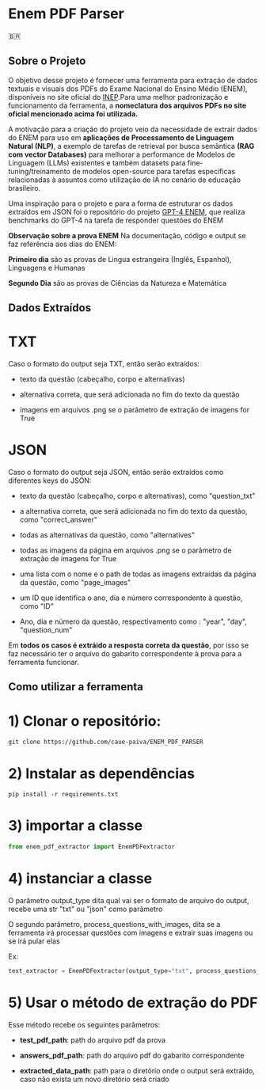 # Enem PDF Parser

:brazil:

## Sobre o Projeto

O objetivo desse projeto é fornecer uma ferramenta para extração de dados textuais e visuais dos PDFs do Exame Nacional do Ensino Médio (ENEM), disponíveis no site oficial do [INEP](https://www.gov.br/inep/pt-br/areas-de-atuacao/avaliacao-e-exames-educacionais/enem/provas-e-gabaritos).Para uma melhor padronização e funcionamento da ferramenta, a **nomeclatura dos arquivos PDFs no site oficial mencionado acima foi utilizada.**

A motivação para a criação do projeto veio da necessidade de extrair dados do ENEM para uso em **aplicações de Processamento de Linguagem Natural (NLP)**, a exemplo de tarefas de retrieval por busca semântica **(RAG com vector Databases)** para melhorar a performance de Modelos de Linguagem (LLMs) existentes e também datasets para fine-tuning/treinamento de modelos open-source para tarefas específicas relacionadas à assuntos como utilização de IA no cenário de educação brasileiro.

Uma inspiração para o projeto e para a forma de estruturar os dados extraídos em JSON foi o repositório do projeto [GPT-4 ENEM](https://github.com/piresramon/gpt-4-enem?tab=readme-ov-file), que realiza benchmarks do GPT-4 na tarefa de responder questões do ENEM

**Observação sobre a prova ENEM**
Na documentação, código e output se faz referência aos dias do ENEM:

**Primeiro dia** são as provas de Lingua estrangeira (Inglês, Espanhol), Linguagens e Humanas

**Segundo Dia** são as provas de Ciências da Natureza e Matemática


## Dados Extraídos

# TXT

Caso o formato do output seja  TXT, então serão extraídos:
* texto da questão (cabeçalho, corpo e alternativas) 

* alternativa correta, que será adicionada no fim do texto da questão

* imagens em arquivos .png se o parâmetro de extração de imagens for True


# JSON
Caso o formato do output seja  JSON, então serão extraídos como diferentes keys do JSON:

* texto da questão (cabeçalho, corpo e alternativas), como "question_txt"

* a alternativa correta, que será adicionada no fim do texto da questão,  como "correct_answer"

* todas as alternativas da questão, como "alternatives"

* todas as imagens da página em arquivos .png se o parâmetro de extração de imagens for True

* uma lista com o nome e o path de todas as imagens extraídas da página da questão, como "page_images"

* um ID que identifica o ano, dia e  número correspondente à questão, como "ID"

* Ano, dia e número da questão, respectivamento como : "year", "day", "question_num"

Em **todos os casos é extráido a resposta correta da questão**, por isso se faz necessário ter o arquivo do gabarito correspondente à prova para a ferramenta funcionar.

## Como utilizar a ferramenta


# 1) Clonar o repositório:
```
git clone https://github.com/caue-paiva/ENEM_PDF_PARSER
```

# 2) Instalar as dependências 
```
pip install -r requirements.txt
```

# 3) importar  a classe 
``` Python
from enem_pdf_extractor import EnemPDFextractor
```

# 4) instanciar a classe 

O parâmetro output_type dita qual vai ser o formato de arquivo do output, recebe uma str "txt" ou "json" como parâmetro

O segundo parâmetro, process_questions_with_images, dita se a ferramenta irá processar questões com imagens e extrair suas imagens ou se irá pular elas

Ex:
``` Python
text_extractor = EnemPDFextractor(output_type="txt", process_questions_with_images=False)
```

# 5) Usar o método de extração do PDF

Esse método recebe os seguintes parâmetros:

* **test_pdf_path**: path do arquivo pdf da prova

* **answers_pdf_path**: path do arquivo pdf do gabarito correspondente

*  **extracted_data_path**: path para o diretório onde o output será extráido, caso não exista um novo diretório será criado

